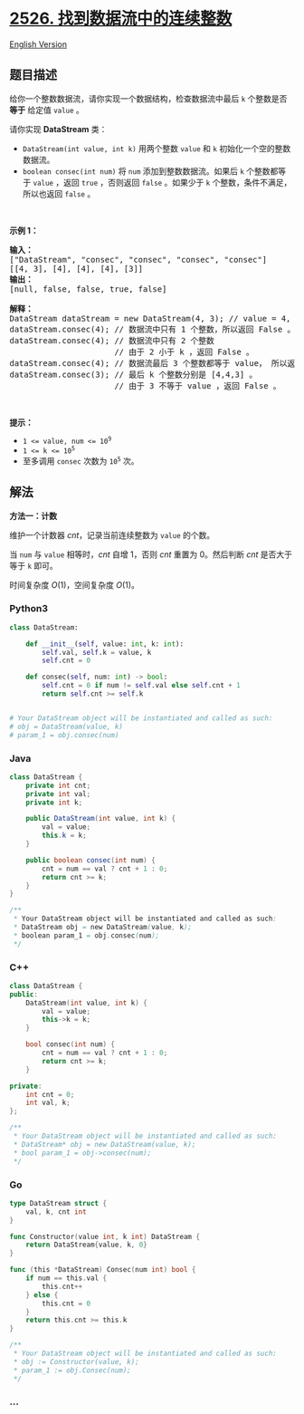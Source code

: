 # [2526. 找到数据流中的连续整数](https://leetcode.cn/problems/find-consecutive-integers-from-a-data-stream)

[English Version](/solution/2500-2599/2526.Find%20Consecutive%20Integers%20from%20a%20Data%20Stream/README_EN.md)

## 题目描述

<!-- 这里写题目描述 -->

<p>给你一个整数数据流，请你实现一个数据结构，检查数据流中最后&nbsp;<code>k</code>&nbsp;个整数是否 <strong>等于</strong> 给定值&nbsp;<code>value</code>&nbsp;。</p>

<p>请你实现&nbsp;<strong>DataStream</strong>&nbsp;类：</p>

<ul>
	<li><code>DataStream(int value, int k)</code>&nbsp;用两个整数 <code>value</code>&nbsp;和 <code>k</code>&nbsp;初始化一个空的整数数据流。</li>
	<li><code>boolean consec(int num)</code>&nbsp;将&nbsp;<code>num</code>&nbsp;添加到整数数据流。如果后 <code>k</code>&nbsp;个整数都等于&nbsp;<code>value</code>&nbsp;，返回&nbsp;<code>true</code>&nbsp;，否则返回&nbsp;<code>false</code>&nbsp;。如果少于&nbsp;<code>k</code>&nbsp;个整数，条件不满足，所以也返回&nbsp;<code>false</code>&nbsp;。</li>
</ul>

<p>&nbsp;</p>

<p><strong>示例 1：</strong></p>

<pre>
<strong>输入：</strong>
["DataStream", "consec", "consec", "consec", "consec"]
[[4, 3], [4], [4], [4], [3]]
<strong>输出：</strong>
[null, false, false, true, false]

<strong>解释：</strong>
DataStream dataStream = new DataStream(4, 3); // value = 4, k = 3 
dataStream.consec(4); // 数据流中只有 1 个整数，所以返回 False 。
dataStream.consec(4); // 数据流中只有 2 个整数
                      // 由于 2 小于 k ，返回 False 。
dataStream.consec(4); // 数据流最后 3 个整数都等于 value， 所以返回 True 。
dataStream.consec(3); // 最后 k 个整数分别是 [4,4,3] 。
                      // 由于 3 不等于 value ，返回 False 。
</pre>

<p>&nbsp;</p>

<p><strong>提示：</strong></p>

<ul>
	<li><code>1 &lt;= value, num &lt;= 10<sup>9</sup></code></li>
	<li><code>1 &lt;= k &lt;= 10<sup>5</sup></code></li>
	<li>至多调用 <code>consec</code>&nbsp;次数为&nbsp;<code>10<sup>5</sup></code>&nbsp;次。</li>
</ul>

## 解法

<!-- 这里可写通用的实现逻辑 -->

**方法一：计数**

维护一个计数器 $cnt$，记录当前连续整数为 `value` 的个数。

当 `num` 与 `value` 相等时，$cnt$ 自增 1，否则 $cnt$ 重置为 0。然后判断 $cnt$ 是否大于等于 `k` 即可。

时间复杂度 $O(1)$，空间复杂度 $O(1)$。

<!-- tabs:start -->

### **Python3**

<!-- 这里可写当前语言的特殊实现逻辑 -->

```python
class DataStream:

    def __init__(self, value: int, k: int):
        self.val, self.k = value, k
        self.cnt = 0

    def consec(self, num: int) -> bool:
        self.cnt = 0 if num != self.val else self.cnt + 1
        return self.cnt >= self.k


# Your DataStream object will be instantiated and called as such:
# obj = DataStream(value, k)
# param_1 = obj.consec(num)
```

### **Java**

<!-- 这里可写当前语言的特殊实现逻辑 -->

```java
class DataStream {
    private int cnt;
    private int val;
    private int k;

    public DataStream(int value, int k) {
        val = value;
        this.k = k;
    }

    public boolean consec(int num) {
        cnt = num == val ? cnt + 1 : 0;
        return cnt >= k;
    }
}

/**
 * Your DataStream object will be instantiated and called as such:
 * DataStream obj = new DataStream(value, k);
 * boolean param_1 = obj.consec(num);
 */
```

### **C++**

```cpp
class DataStream {
public:
    DataStream(int value, int k) {
        val = value;
        this->k = k;
    }

    bool consec(int num) {
        cnt = num == val ? cnt + 1 : 0;
        return cnt >= k;
    }

private:
    int cnt = 0;
    int val, k;
};

/**
 * Your DataStream object will be instantiated and called as such:
 * DataStream* obj = new DataStream(value, k);
 * bool param_1 = obj->consec(num);
 */
```

### **Go**

```go
type DataStream struct {
	val, k, cnt int
}

func Constructor(value int, k int) DataStream {
	return DataStream{value, k, 0}
}

func (this *DataStream) Consec(num int) bool {
	if num == this.val {
		this.cnt++
	} else {
		this.cnt = 0
	}
	return this.cnt >= this.k
}

/**
 * Your DataStream object will be instantiated and called as such:
 * obj := Constructor(value, k);
 * param_1 := obj.Consec(num);
 */
```

### **...**

```

```

<!-- tabs:end -->
